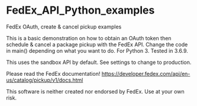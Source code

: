 # FedEx_API_Python_examples
 FedEx OAuth, create & cancel pickup examples


This is a basic demonstration on how to obtain an OAuth token then
schedule & cancel a package pickup with the FedEx API.
Change the code in main() depending on what you want to do.
For Python 3. Tested in 3.6.9.

This uses the sandbox API by default. See settings to change to production.

Please read the FedEx documentation!
https://developer.fedex.com/api/en-us/catalog/pickup/v1/docs.html

This software is neither created nor endorsed by FedEx.
Use at your own risk.
